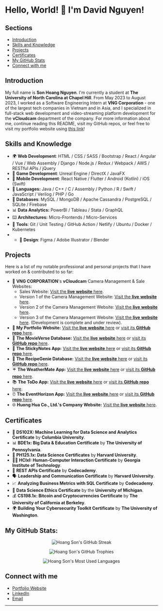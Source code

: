 # Hello, World! 👋 I'm David Nguyen!

## Sections
- [Introduction](#introduction)
- [Skills and Knowledge](#skills-and-knowledge)
- [Projects](#projects)
- [Certificates](#certificates)
- [My GitHub Stats](#my-github-stats)
- [Connect with me](#connect-with-me)

## Introduction

My full name is **Son Hoang Nguyen**. I'm currently a student at **The University of North Carolina at Chapel Hill**. From May 2023 to August 2023, I worked as a Software Engineering Intern at **VNG Corporation** - one of the largest tech companies in Vietnam and in Asia, and I specialized in full-stack web development and video-streaming platform development for the **vCloudcam** department of the company. For more information about me, continue reading this README, visit my GitHub repos, or feel free to visit my portfolio website using [this link](https://sonnguyenhoang.com)!

## Skills and Knowledge
* 🌍 **Web Development**: HTML / CSS / SASS / Bootstrap / React / Angular / Vue / Web Assembly / Django / Node.js / Redux / Webpack / AWS / RESTful APIs / jQuery
* 🎲 **Game Development**: Unreal Engine / DirectX / JavaFX
* 📱 **Mobile Development**: React Native / Flutter / Android (Kotlin) / iOS (Swift)
* 🐍 **Languages:** Java / C++ / C / Assembly / Python / R / Swift / JavaScript / Verilog / PHP / Go
* 🚀 **Databases**: MySQL / MongoDB / Apache Cassandra / PostgreSQL / SQLite / Firebase
* 📊 **Data Analytics:** PowerBI / Tableau / Stata / GraphQL
* ⌨️ **Architectures:** Micro-Frontends / Micro-Services
* 🔧 **Tools**: Git / Unit Testing / GitHub Action / Netlify / Ubuntu / Docker / Kubernetes
* * 🎨 **Design**: Figma / Adobe Illustrator / Blender

## Projects

Here is a list of my notable professional and personal projects that I have worked on & contributed to so far:

* 🚀 **VNG CORPORATION**'s **vCloudcam** Camera Management & Sale Websites: 
  * Sales Website: [Visit the **live** **website** here](https://www.vngcloud.vn/product/vcloudcam).
  * Version 1 of the Camera Management Website: [Visit the **live** **website** here](https://v1.vcloudcam.vn/#/).
  * Version 2 of the Camera Management Website: [Visit the **live** **website** here](https://vcloudcam.vn/#/).
  * Version 3 of the Camera Management Website: [Visit the **live** **website** here](https://beta.vcloudcam.vn). (Development is complete and under review).
* 🌟 **My Portfolio Website:**     [Visit the **live** **website** here](https://sonnguyenhoang.com) or [visit its **GitHub** **repo** here](https://github.com/hoangsonww/My-Portfolio-Website).
* 🍿 **The MovieVerse Database:**  [Visit the **live** **website** here](https://movie-verse.com) or [visit its **GitHub** **repo** here](https://github.com/hoangsonww/The-MovieVerse-Database).
* 📝 **The StickyNotes App:**      [Visit the **live** **website** here](https://hoangsonww.github.io/The-StickyNotes-App/) or [visit its **GitHub** **repo** here](https://github.com/hoangsonww/The-StickyNotes-App).
* 🍲 **The RecipeGenie Database:** [Visit the **live** **website** here](https://hoangsonww.github.io/RecipeGenie-App/) or [visit its **GitHub** **repo** here](https://github.com/hoangsonww/RecipeGenie-App).
* ☔  **The WeatherMate App:**      [Visit the **live** **website** here](https://hoangsonww.github.io/WeatherMate-App/) or [visit its **GitHub** **repo** here](https://github.com/hoangsonww/WeatherMate-App).
* 📚 **The ToDo App:**             [Visit the **live** **website** here](https://hoangsonww.github.io/The-ToDo-App/) or [visit its **GitHub** **repo** here](https://github.com/hoangsonww/The-ToDo-App).
* ⏰ **The EventHorizon App:**     [Visit the **live** **website** here](https://hoangsonww.github.io/The-Event-Horizon-App/) or [visit its **GitHub** **repo** here](https://github.com/hoangsonww/The-Event-Horizon-App).
* 🌐 **Huong Hua Co., Ltd.'s Company Website:**   [Visit the **live** **website** here](https://huonghuacoltd.com).

## Certificates
* 🤖 **DS102X: Machine Learning for Data Science and Analytics Certificate** by **Columbia University**.
* 📊 **BDE1x: Big Data & Education Certificate** by **The University of Pennsylvania**.
* 💾 **PH125.1x: Data Science Certificates** by **Harvard University**.
* 👨‍💻 **HCIxI: Human-Computer Interaction Certificate** by **Georgia Institute of Technology**.
* 🔗 **REST APIs Certificate** by **Codecademy**.
* 🗣️ **Leadership and Communication Certificate** by **Harvard University**.
* 📈 **Analyzing Business Metrics with SQL Certificate** by **Codecademy**.
* 📝 **Data Science Ethics Certificate** by the **University of Michigan**.
* 💰 **CS198.1x: Bitcoin and Cryptocurrencies Certificate** by **The University of California at Berkeley**.
* 🌍 **Building Your Cybersecurity Toolkit Certificate** by **The University of Washington**.

## My GitHub Stats:

<p align="center">
  <img src="https://github-readme-streak-stats.herokuapp.com/?user=hoangsonww&theme=radical" alt="Hoang Son's GitHub Streak" />
</p>
<p align="center">
  <img src="https://github-profile-trophy.vercel.app/?username=hoangsonww&theme=radical&column=3&row=1&margin-w=15&margin-h=15" alt="Hoang Son's GitHub Trophies" />
</p>
<p align="center">
  <img src="https://github-readme-stats.vercel.app/api/top-langs/?username=hoangsonww&layout=compact&theme=radical" alt="Hoang Son's Most Used Languages" />
</p>

## Connect with me
* [Portfolio Website](https://sonnguyenhoang.com)
* [LinkedIn](https://www.linkedin.com/in/hoangsonww/)
* [Email](mailto:hoangson091104@gmail.com)

---